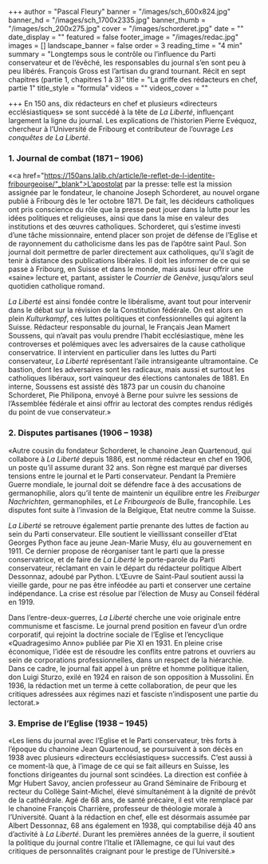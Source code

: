 +++
author = "Pascal Fleury"
banner = "/images/sch_600x824.jpg"
banner_hd = "/images/sch_1700x2335.jpg"
banner_thumb = "/images/sch_200x275.jpg"
cover = "/images/schorderet.jpg"
date = ""
date_display = ""
featured = false
footer_image = "/images/redac.jpg"
images = []
landscape_banner = false
order = 3
reading_time = "4 min"
summary = "Longtemps sous le contrôle ou l’influence du Parti conservateur et de l’évêché, les responsables du journal s’en sont peu à peu libérés. François Gross est l’artisan du grand tournant. Récit en sept chapitres (partie 1, chapitres 1 à 3)"
title = "La griffe des rédacteurs en chef, partie 1"
title_style = "formula"
videos = ""
videos_cover = ""

+++
En 150 ans, dix rédacteurs en chef et plusieurs «directeurs ecclésiastiques» se sont succédé à la tête de _La Liberté_, influençant largement la ligne du journal. Les explications de l’historien Pierre Evéquoz, chercheur à l’Université de Fribourg et contributeur de l’ouvrage _Les conquêtes de La Liberté_.

### 1. Journal de combat (1871 – 1906)

«<a href="https://150ans.lalib.ch/article/le-reflet-de-l-identite-fribourgeoise/"_blank">L’apostolat par la presse</a>: telle est la mission assignée par le fondateur, le chanoine Joseph Schorderet, au nouvel organe publié à Fribourg dès le 1er octobre 1871. De fait, les décideurs catholiques ont pris conscience du rôle que la presse peut jouer dans la lutte pour les idées politiques et religieuses, ainsi que dans la mise en valeur des institutions et des œuvres catholiques. Schorderet, qui s’estime investi d’une tâche missionnaire, entend placer son projet de défense de l’Eglise et de rayonnement du catholicisme dans les pas de l’apôtre saint Paul. Son journal doit permettre de parler directement aux catholiques, qu’il s’agit de tenir à distance des publications libérales. Il doit les informer de ce qui se passe à Fribourg, en Suisse et dans le monde, mais aussi leur offrir une «saine» lecture et, partant, assister le _Courrier de Genève_, jusqu’alors seul quotidien catholique romand.

_La Liberté_ est ainsi fondée contre le libéralisme, avant tout pour intervenir dans le débat sur la révision de la Constitution fédérale. On est alors en plein _Kulturkampf_, ces luttes politiques et confessionnelles qui agitent la Suisse. Rédacteur responsable du journal, le Français Jean Mamert Soussens, qui n’avait pas voulu prendre l’habit ecclésiastique, mène les controverses et polémiques avec les adversaires de la cause catholique conservatrice. Il intervient en particulier dans les luttes du Parti conservateur, _La Liberté_ représentant l’aile intransigeante ultramontaine. Ce bastion, dont les adversaires sont les radicaux, mais aussi et surtout les catholiques libéraux, sort vainqueur des élections cantonales de 1881. En interne, Soussens est assisté dès 1873 par un cousin du chanoine Schorderet, Pie Philipona, envoyé à Berne pour suivre les sessions de l’Assemblée fédérale et ainsi offrir au lectorat des comptes rendus rédigés du point de vue conservateur.»

### 2. Disputes partisanes (1906 – 1938)

«Autre cousin du fondateur Schorderet, le chanoine Jean Quartenoud, qui collabore à _La Liberté_ depuis 1886, est nommé rédacteur en chef en 1906, un poste qu’il assume durant 32 ans. Son règne est marqué par diverses tensions entre le journal et le Parti conservateur. Pendant la Première Guerre mondiale, le journal doit se défendre face à des accusations de germanophilie, alors qu’il tente de maintenir un équilibre entre les _Freiburger Nachrichten_, germanophiles, et _Le Fribourgeois_ de Bulle, francophile. Les disputes font suite à l’invasion de la Belgique, Etat neutre comme la Suisse.

_La Liberté_ se retrouve également partie prenante des luttes de faction au sein du Parti conservateur. Elle soutient le vieillissant conseiller d’Etat Georges Python face au jeune Jean-Marie Musy, élu au gouvernement en 1911. Ce dernier propose de réorganiser tant le parti que la presse conservatrice, et de faire de _La Liberté_ le porte-parole du Parti conservateur, réclamant en vain le départ du rédacteur politique Albert Dessonnaz, adoubé par Python. L’Œuvre de Saint-Paul soutient aussi la vieille garde, pour ne pas être inféodée au parti et conserver une certaine indépendance. La crise est résolue par l’élection de Musy au Conseil fédéral en 1919.

Dans l’entre-deux-guerres, _La Liberté_ cherche une voie originale entre communisme et fascisme. Le journal prend position en faveur d’un ordre corporatif, qui rejoint la doctrine sociale de l’Eglise et l’encyclique «Quadragesimo Anno» publiée par Pie XI en 1931. En pleine crise économique, l’idée est de résoudre les conflits entre patrons et ouvriers au sein de corporations professionnelles, dans un respect de la hiérarchie. Dans ce cadre, le journal fait appel à un prêtre et homme politique italien, don Luigi Sturzo, exilé en 1924 en raison de son opposition à Mussolini. En 1936, la rédaction met un terme à cette collaboration, de peur que les critiques adressées aux régimes nazi et fasciste n’indisposent une partie du lectorat.»

### 3. Emprise de l’Eglise (1938 – 1945)

«Les liens du journal avec l’Eglise et le Parti conservateur, très forts à l’époque du chanoine Jean Quartenoud, se poursuivent à son décès en 1938 avec plusieurs «directeurs ecclésiastiques» successifs. C’est aussi à ce moment-là que, à l’image de ce qui se fait ailleurs en Suisse, les fonctions dirigeantes du journal sont scindées. La direction est confiée à Mgr Hubert Savoy, ancien professeur au Grand Séminaire de Fribourg et recteur du Collège Saint-Michel, élevé simultanément à la dignité de prévôt de la cathédrale. Agé de 68 ans, de santé précaire, il est vite remplacé par le chanoine François Charrière, professeur de théologie morale à l’Université. Quant à la rédaction en chef, elle est désormais assumée par Albert Dessonnaz, 68 ans également en 1938, qui comptabilise déjà 40 ans d’activité à _La Liberté_. Durant les premières années de la guerre, il soutient la politique du journal contre l’Italie et l’Allemagne, ce qui lui vaut des critiques de personnalités craignant pour le prestige de l’Université.»